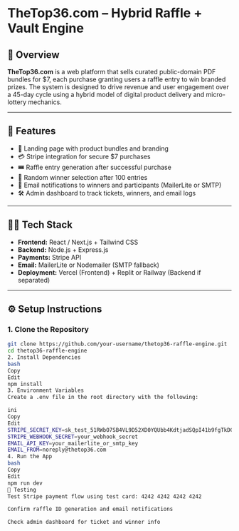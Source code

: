 # TheTop36.com – Hybrid Raffle + Vault Engine

## 📌 Overview

**TheTop36.com** is a web platform that sells curated public-domain PDF bundles for $7, each purchase granting users a raffle entry to win branded prizes. The system is designed to drive revenue and user engagement over a 45-day cycle using a hybrid model of digital product delivery and micro-lottery mechanics.

---

## 🚀 Features

- 🎯 Landing page with product bundles and branding
- 💳 Stripe integration for secure $7 purchases
- 🎟️ Raffle entry generation after successful purchase
- 🧠 Random winner selection after 100 entries
- 📩 Email notifications to winners and participants (MailerLite or SMTP)
- 🛠️ Admin dashboard to track tickets, winners, and email logs

---

## 🧑‍💻 Tech Stack

- **Frontend:** React / Next.js + Tailwind CSS
- **Backend:** Node.js + Express.js
- **Payments:** Stripe API
- **Email:** MailerLite or Nodemailer (SMTP fallback)
- **Deployment:** Vercel (Frontend) + Replit or Railway (Backend if separated)

---

## ⚙️ Setup Instructions

### 1. Clone the Repository
```bash
git clone https://github.com/your-username/thetop36-raffle-engine.git
cd thetop36-raffle-engine
2. Install Dependencies
bash
Copy
Edit
npm install
3. Environment Variables
Create a .env file in the root directory with the following:

ini
Copy
Edit
STRIPE_SECRET_KEY=sk_test_51RWbO7SB4VL9D52XD0YQUbb4KdtjadSQpI41b9fgTkDGSJV6A0Dcrbu2J79xupgfOikQS58eFoBloiOjvpdp9vHz00AaKt7WrM
STRIPE_WEBHOOK_SECRET=your_webhook_secret
EMAIL_API_KEY=your_mailerlite_or_smtp_key
EMAIL_FROM=noreply@thetop36.com
4. Run the App
bash
Copy
Edit
npm run dev
🧪 Testing
Test Stripe payment flow using test card: 4242 4242 4242 4242

Confirm raffle ID generation and email notifications

Check admin dashboard for ticket and winner info
